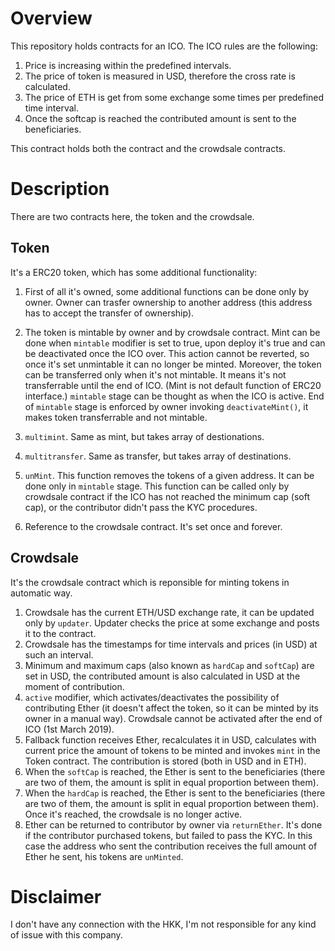 # Overview

This repository holds contracts for an ICO. The ICO rules are the following:

1. Price is increasing within the predefined intervals.
2. The price of token is measured in USD, therefore the cross rate is calculated.
3. The price of ETH is get from some exchange some times per predefined time interval.
4. Once the softcap is reached the contributed amount is sent to the beneficiaries.

This contract holds both the contract and the crowdsale contracts.

# Description

There are two contracts here, the token and the crowdsale.

## Token
It's a ERC20 token, which has some additional functionality:

1. First of all it's owned, some additional functions can be done only by owner. Owner can trasfer ownership to another
   address (this address has to accept the transfer of ownership).

2. The token is mintable by owner and by crowdsale contract. Mint can be done when `mintable` modifier is set to true, upon deploy it's true and can
   be deactivated once the ICO over. This action cannot be reverted, so once it's set unmintable it can no longer be
   minted. Moreover, the token can be transferred only when it's not mintable. It means it's not transferrable until the
   end of ICO. (Mint is not default function of ERC20 interface.) `mintable` stage can be thought as when the ICO is
   active. End of `mintable` stage is enforced by owner invoking `deactivateMint()`, it makes token transferrable and
   not mintable.

3. `multimint`. Same as mint, but takes array of destionations.
4. `multitransfer`. Same as transfer, but takes array of destinations.
5. `unMint`. This function removes the tokens of a given address. It can be done only in `mintable` stage. This function
   can be called only by crowdsale contract if the ICO has not reached the minimum cap (soft cap), or the contributor didn't
   pass the KYC procedures. 
6. Reference to the crowdsale contract. It's set once and forever.


## Crowdsale

It's the crowdsale contract which is reponsible for minting tokens in automatic way.

1. Crowdsale has the current ETH/USD exchange rate, it can be updated only by `updater`. Updater checks the price at
   some exchange and posts it to the contract.
2. Crowdsale has the timestamps for time intervals and prices (in USD) at such an interval.
3. Minimum and maximum caps (also known as `hardCap` and `softCap`) are set in USD, the contributed amount is also
   calculated in USD at the moment of contribution.
4. `active` modifier, which activates/deactivates the possibility of contributing Ether (it doesn't affect the token, so
   it can be minted by its owner in a manual way). Crowdsale cannot be activated after the end of ICO (1st March 2019).
5. Fallback function receives Ether, recalculates it in USD, calculates with current price the amount of tokens to be
   minted and invokes `mint` in the Token contract. The contribution is stored (both in USD and in ETH). 
6. When the `softCap` is reached, the Ether is sent to the beneficiaries (there are two of them, the amount is split in equal
   proportion between them).
7. When the `hardCap` is reached, the Ether is sent to the beneficiaries (there are two of them, the amount is split in equal
   proportion between them). Once it's reached, the crowdsale is no longer active.
8. Ether can be returned to contributor by owner via `returnEther`. It's done if the contributor purchased tokens, but failed to pass the
   KYC. In this case the address who sent the contribution receives the full amount of Ether he sent, his tokens are
   `unMinted`. 

# Disclaimer

I don't have any connection with the HKK, I'm not responsible for any kind of issue with this company.
